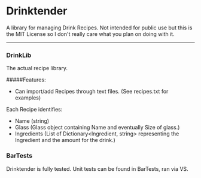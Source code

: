 Drinktender
==========

A library for managing Drink Recipes. Not intended for public use but this is the MIT License so I don't really care what you plan on doing with it.

* * *

### DrinkLib
The actual recipe library.

#####Features:
+ Can import/add Recipes through text files. (See recipes.txt for examples)

Each Recipe identifies:
+ Name			(string)
+ Glass			(Glass object containing Name and eventually Size of glass.)
+ Ingredients	(List of Dictionary<Ingredient, string> representing the Ingredient and the amount for the drink.)

### BarTests
Drinktender is fully tested. Unit tests can be found in BarTests, ran via VS.